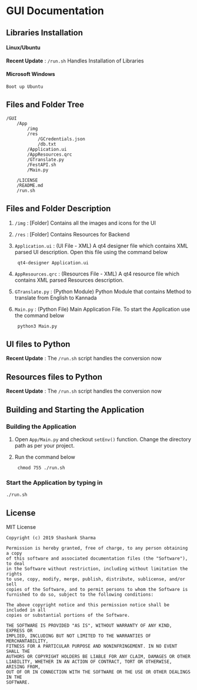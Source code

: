 # GUI Documentation

##  Libraries Installation

#### Linux/Ubuntu
**Recent Update** : `/run.sh` Handles Installation of Libraries

#### Microsoft Windows
	Boot up Ubuntu

## Files and Folder Tree

	/GUI
		/App
			/img
			/res
				/GCredentials.json
				/db.txt
			/Application.ui
			/AppResources.qrc
			/GTranslate.py
			/FestAPI.sh
			/Main.py
			
		/LICENSE
		/README.md
		/run.sh

## Files and Folder Description

1. `/img` :  [Folder]
		Contains all the images and icons for the UI

2. `/res` : [Folder]
		Contains Resources for Backend

3. `Application.ui` : (UI File - XML)
		A qt4 designer file which contains XML parsed UI description. Open this file using the command below
		
		qt4-designer Application.ui

4. `AppResources.qrc` : (Resources File - XML)
		A qt4 resource file which contains XML parsed Resources description.

5. `GTranslate.py` : (Python Module)
		Python Module that contains Method to translate from English to Kannada

6. `Main.py` : (Python File)
		Main Application File. To start the Application use the command below
		
		python3 Main.py


## UI files to Python 

**Recent Update** : The `/run.sh` script handles the conversion now
		
## Resources files to Python

**Recent Update** : The `/run.sh` script handles the conversion now

## Building and Starting the Application

### Building the Application 

1. Open `App/Main.py` and checkout `setEnv()` function. Change the directory path as per your project. 
2. Run the command below

		chmod 755 ./run.sh

### Start the Application by typing in

	./run.sh

## License
MIT License

	Copyright (c) 2019 Shashank Sharma

	Permission is hereby granted, free of charge, to any person obtaining a copy
	of this software and associated documentation files (the "Software"), to deal
	in the Software without restriction, including without limitation the rights
	to use, copy, modify, merge, publish, distribute, sublicense, and/or sell
	copies of the Software, and to permit persons to whom the Software is
	furnished to do so, subject to the following conditions:

	The above copyright notice and this permission notice shall be included in all
	copies or substantial portions of the Software.

	THE SOFTWARE IS PROVIDED "AS IS", WITHOUT WARRANTY OF ANY KIND, EXPRESS OR
	IMPLIED, INCLUDING BUT NOT LIMITED TO THE WARRANTIES OF MERCHANTABILITY,
	FITNESS FOR A PARTICULAR PURPOSE AND NONINFRINGEMENT. IN NO EVENT SHALL THE
	AUTHORS OR COPYRIGHT HOLDERS BE LIABLE FOR ANY CLAIM, DAMAGES OR OTHER
	LIABILITY, WHETHER IN AN ACTION OF CONTRACT, TORT OR OTHERWISE, ARISING FROM,
	OUT OF OR IN CONNECTION WITH THE SOFTWARE OR THE USE OR OTHER DEALINGS IN THE
	SOFTWARE.

